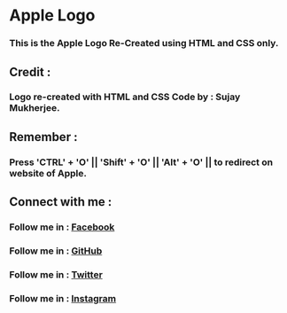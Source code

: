 # Apple Logo
### This is the Apple Logo Re-Created using HTML and CSS only.

## Credit :
### Logo re-created with HTML and CSS Code by : Sujay Mukherjee.

## Remember :
### Press 'CTRL' + 'O' || 'Shift' + 'O' || 'Alt' + 'O' || to redirect on website of Apple.

## Connect with me :
### Follow me in : [Facebook](https://www.facebook.com/profile.php?id=100092647425033)
### Follow me in : [GitHub](https://github.com/devsujay19)
### Follow me in : [Twitter](https://www.twitter.com/devsujay19)
### Follow me in : [Instagram](https://www.instagram.com/devsujay19)

